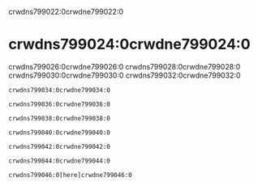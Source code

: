 crwdns799022:0crwdne799022:0
# crwdns799024:0crwdne799024:0

crwdns799026:0crwdne799026:0 crwdns799028:0crwdne799028:0 crwdns799030:0crwdne799030:0 crwdns799032:0crwdne799032:0

```
crwdns799034:0crwdne799034:0

crwdns799036:0crwdne799036:0

crwdns799038:0crwdne799038:0

crwdns799040:0crwdne799040:0

crwdns799042:0crwdne799042:0

crwdns799044:0crwdne799044:0

crwdns799046:0[here]crwdne799046:0
```
